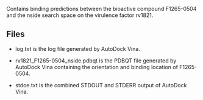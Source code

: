 Contains binding predictions between the bioactive compound F1265-0504 and the nside search space on the virulence factor rv1821.

## Files

- log.txt is the log file generated by AutoDock Vina.

- rv1821_F1265-0504_nside.pdbqt is the PDBQT file generated by AutoDock Vina containing the orientation and binding location of F1265-0504.

- stdoe.txt is the combined STDOUT and STDERR output of AutoDock Vina.


